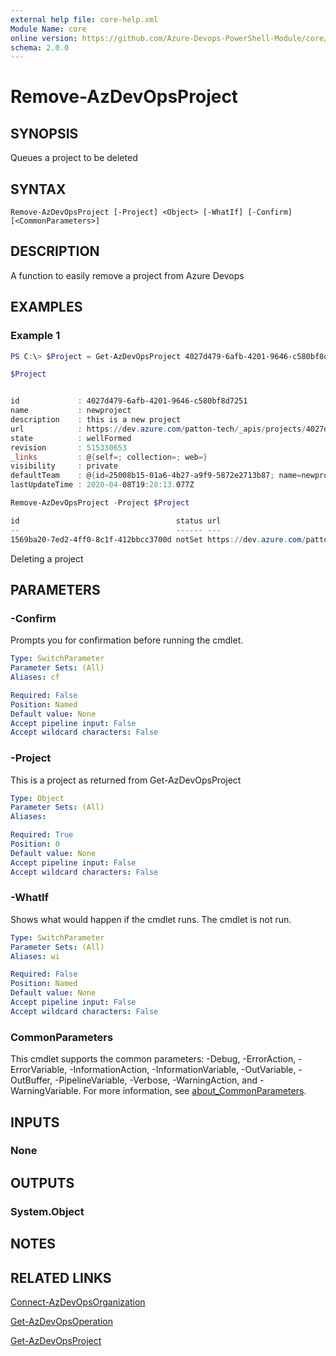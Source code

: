 ```yaml
---
external help file: core-help.xml
Module Name: core
online version: https://github.com/Azure-Devops-PowerShell-Module/core/blob/master/docs/Remove-AzDevOpsProject.md#remove-azdevopsproject
schema: 2.0.0
---
```


# Remove-AzDevOpsProject

## SYNOPSIS
Queues a project to be deleted

## SYNTAX

```
Remove-AzDevOpsProject [-Project] <Object> [-WhatIf] [-Confirm] [<CommonParameters>]
```

## DESCRIPTION
A function to easily remove a project from Azure Devops

## EXAMPLES

### Example 1
```powershell
PS C:\> $Project = Get-AzDevOpsProject 4027d479-6afb-4201-9646-c580bf8d7251

$Project


id             : 4027d479-6afb-4201-9646-c580bf8d7251
name           : newproject
description    : this is a new project
url            : https://dev.azure.com/patton-tech/_apis/projects/4027d479-6afb-4201-9646-c580bf8d7251
state          : wellFormed
revision       : 515330653
_links         : @{self=; collection=; web=}
visibility     : private
defaultTeam    : @{id=25008b15-01a6-4b27-a9f9-5872e2713b87; name=newproject Team; url=https://dev.azure.com/patton-tech/_apis/projects/4027d479-6afb-4201-9646-c580bf8d7251/teams/25008b15-01a6-4b27-a9f9-5872e2713b87}
lastUpdateTime : 2020-04-08T19:28:13.077Z

Remove-AzDevOpsProject -Project $Project

id                                   status url
--                                   ------ ---
1569ba20-7ed2-4ff0-8c1f-412bbcc3700d notSet https://dev.azure.com/patton-tech/_apis/operations/1569ba20-7ed2-4ff0-8c1f-412bbcc3700d
```

Deleting a project

## PARAMETERS

### -Confirm
Prompts you for confirmation before running the cmdlet.

```yaml
Type: SwitchParameter
Parameter Sets: (All)
Aliases: cf

Required: False
Position: Named
Default value: None
Accept pipeline input: False
Accept wildcard characters: False
```

### -Project
This is a project as returned from Get-AzDevOpsProject

```yaml
Type: Object
Parameter Sets: (All)
Aliases:

Required: True
Position: 0
Default value: None
Accept pipeline input: False
Accept wildcard characters: False
```

### -WhatIf
Shows what would happen if the cmdlet runs. The cmdlet is not run.

```yaml
Type: SwitchParameter
Parameter Sets: (All)
Aliases: wi

Required: False
Position: Named
Default value: None
Accept pipeline input: False
Accept wildcard characters: False
```

### CommonParameters
This cmdlet supports the common parameters: -Debug, -ErrorAction, -ErrorVariable, -InformationAction, -InformationVariable, -OutVariable, -OutBuffer, -PipelineVariable, -Verbose, -WarningAction, and -WarningVariable. For more information, see [about_CommonParameters](http://go.microsoft.com/fwlink/?LinkID=113216).

## INPUTS

### None

## OUTPUTS

### System.Object
## NOTES

## RELATED LINKS

[Connect-AzDevOpsOrganization](https://github.com/Azure-Devops-PowerShell-Module/authentication/blob/master/docs/Connect-AzDevOpsOrganization.md#connect-azdevopsorganization)

[Get-AzDevOpsOperation](https://github.com/Azure-Devops-PowerShell-Module/operations/blob/master/docs/Connect-AzDevOpsOrganization.md#get-azdevopsoperation)

[Get-AzDevOpsProject](https://github.com/Azure-Devops-PowerShell-Module/projects/blob/master/docs/Connect-AzDevOpsOrganization.md#get-azdevopsproject)